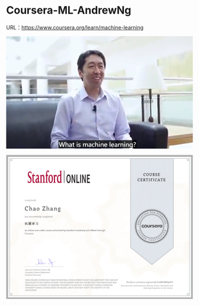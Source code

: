 # Coursera-ML-AndrewNg
URL：https://www.coursera.org/learn/machine-learning

<div align=center><img src="https://github.com/Kiiiiii123/Coursera-ML-AndrewNg/blob/master/Coursera-ML-AndrewNg.png"/></div>

![image](https://github.com/Kiiiiii123/Coursera-ML-AndrewNg/blob/master/certificate/certificate.jpg)
